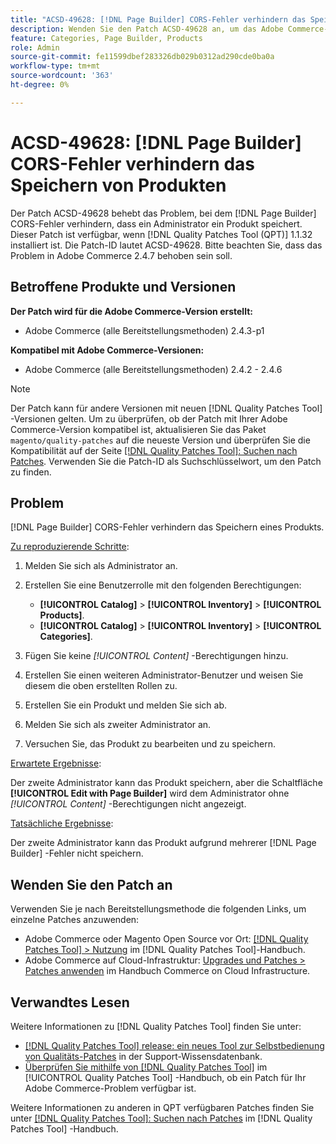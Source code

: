 ```yaml
---
title: "ACSD-49628: [!DNL Page Builder] CORS-Fehler verhindern das Speichern von Produkten"
description: Wenden Sie den Patch ACSD-49628 an, um das Adobe Commerce-Problem zu beheben, bei dem die [!DNL Page Builder] CORS-Fehler das Speichern des Produkts verhindern.
feature: Categories, Page Builder, Products
role: Admin
source-git-commit: fe11599dbef283326db029b0312ad290cde0ba0a
workflow-type: tm+mt
source-wordcount: '363'
ht-degree: 0%

---
```


# ACSD-49628: [!DNL Page Builder] CORS-Fehler verhindern das Speichern von Produkten

Der Patch ACSD-49628 behebt das Problem, bei dem [!DNL Page Builder] CORS-Fehler verhindern, dass ein Administrator ein Produkt speichert. Dieser Patch ist verfügbar, wenn [!DNL Quality Patches Tool (QPT)] 1.1.32 installiert ist. Die Patch-ID lautet ACSD-49628. Bitte beachten Sie, dass das Problem in Adobe Commerce 2.4.7 behoben sein soll.

## Betroffene Produkte und Versionen

**Der Patch wird für die Adobe Commerce-Version erstellt:**

* Adobe Commerce (alle Bereitstellungsmethoden) 2.4.3-p1

**Kompatibel mit Adobe Commerce-Versionen:**

* Adobe Commerce (alle Bereitstellungsmethoden) 2.4.2 - 2.4.6

>[!NOTE]
>
>Der Patch kann für andere Versionen mit neuen [!DNL Quality Patches Tool] -Versionen gelten. Um zu überprüfen, ob der Patch mit Ihrer Adobe Commerce-Version kompatibel ist, aktualisieren Sie das Paket `magento/quality-patches` auf die neueste Version und überprüfen Sie die Kompatibilität auf der Seite [[!DNL Quality Patches Tool]: Suchen nach Patches](https://experienceleague.adobe.com/tools/commerce-quality-patches/index.html). Verwenden Sie die Patch-ID als Suchschlüsselwort, um den Patch zu finden.

## Problem

[!DNL Page Builder] CORS-Fehler verhindern das Speichern eines Produkts.

<u>Zu reproduzierende Schritte</u>:

1. Melden Sie sich als Administrator an.
1. Erstellen Sie eine Benutzerrolle mit den folgenden Berechtigungen:

   * **[!UICONTROL Catalog]** > **[!UICONTROL Inventory]** > **[!UICONTROL Products]**.
   * **[!UICONTROL Catalog]** > **[!UICONTROL Inventory]** > **[!UICONTROL Categories]**.

1. Fügen Sie keine *[!UICONTROL Content]* -Berechtigungen hinzu.
1. Erstellen Sie einen weiteren Administrator-Benutzer und weisen Sie diesem die oben erstellten Rollen zu.
1. Erstellen Sie ein Produkt und melden Sie sich ab.
1. Melden Sie sich als zweiter Administrator an.
1. Versuchen Sie, das Produkt zu bearbeiten und zu speichern.

<u>Erwartete Ergebnisse</u>:

Der zweite Administrator kann das Produkt speichern, aber die Schaltfläche **[!UICONTROL Edit with Page Builder]** wird dem Administrator ohne *[!UICONTROL Content]* -Berechtigungen nicht angezeigt.

<u>Tatsächliche Ergebnisse</u>:

Der zweite Administrator kann das Produkt aufgrund mehrerer [!DNL Page Builder] -Fehler nicht speichern.

## Wenden Sie den Patch an

Verwenden Sie je nach Bereitstellungsmethode die folgenden Links, um einzelne Patches anzuwenden:

* Adobe Commerce oder Magento Open Source vor Ort: [[!DNL Quality Patches Tool] > Nutzung](/help/tools/quality-patches-tool/usage.md) im [!DNL Quality Patches Tool]-Handbuch.
* Adobe Commerce auf Cloud-Infrastruktur: [Upgrades und Patches > Patches anwenden](https://experienceleague.adobe.com/docs/commerce-cloud-service/user-guide/develop/upgrade/apply-patches.html) im Handbuch Commerce on Cloud Infrastructure.

## Verwandtes Lesen

Weitere Informationen zu [!DNL Quality Patches Tool] finden Sie unter:

* [[!DNL Quality Patches Tool] release: ein neues Tool zur Selbstbedienung von Qualitäts-Patches](https://experienceleague.adobe.com/en/docs/commerce-knowledge-base/kb/announcements/commerce-announcements/magento-quality-patches-released-new-tool-to-self-serve-quality-patches) in der Support-Wissensdatenbank.
* [Überprüfen Sie mithilfe von  [!DNL Quality Patches Tool]](/help/tools/quality-patches-tool/patches-available-in-qpt/check-patch-for-magento-issue-with-magento-quality-patches.md) im [!UICONTROL Quality Patches Tool] -Handbuch, ob ein Patch für Ihr Adobe Commerce-Problem verfügbar ist.


Weitere Informationen zu anderen in QPT verfügbaren Patches finden Sie unter [[!DNL Quality Patches Tool]: Suchen nach Patches](https://experienceleague.adobe.com/tools/commerce-quality-patches/index.html) im [!DNL Quality Patches Tool] -Handbuch.
